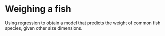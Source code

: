# Weighing a fish
Using regression to obtain a model that predicts the weight of common fish species, given other size dimensions.
